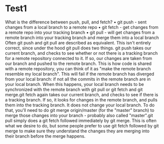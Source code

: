 # Test1
What is the difference between push, pull, and fetch?
•	git push - sent changes from a local branch to a remote repo
•	git fetch - get changes from a remote repo into your tracking branch
•	git pull - will get changes from a remote branch into your tracking branch and merge them into a local branch
Often git push and git pull are described as equivalent. This isn't entirely correct, since under the hood git pull does two things. git push takes our current branch, and checks to see whether or not there is a tracking branch for a remote repository connected to it. If so, our changes are taken from our branch and pushed to the remote branch. This is how code is shared with a remote repository, you can think of it as "make the remote branch resemble my local branch". This will fail if the remote branch has diverged from your local branch: if not all the commits in the remote branch are in your local branch. When this happens, your local branch needs to be synchronized with the remote branch with git pull or git fetch and git merge.git fetch again takes our current branch, and checks to see if there is a tracking branch. If so, it looks for changes in the remote branch, and pulls them into the tracking branch. It does not change your local branch. To do that, you'll need to do git merge origin/master (for the "master" branch) to merge those changes into your branch - probably also called "master".git pull simply does a git fetch followed immediately by git merge. This is often what we desire to do, but some people prefer to use git fetch followed by git merge to make sure they understand the changes they are merging into their branch before the merge happens.
